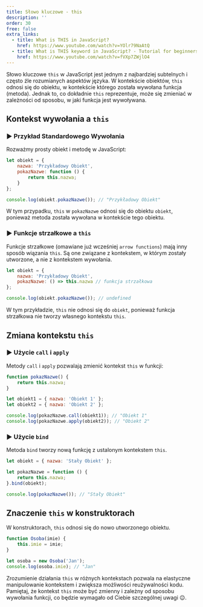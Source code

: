 ```yaml
---
title: Słowo kluczowe - this
description: ''
order: 30
free: false
extra_links:
  - title: What is THIS in JavaScript?
    href: https://www.youtube.com/watch?v=YOlr79NaAtQ
  - title: What is THIS keyword in JavaScript? - Tutorial for beginners
    href: https://www.youtube.com/watch?v=fVXp7ZWjlO4
---
```


Słowo kluczowe `this` w JavaScript jest jednym z najbardziej subtelnych i często źle rozumianych aspektów języka. W kontekście obiektów, `this` odnosi się do obiektu, w kontekście którego została wywołana funkcja (metoda). Jednak to, co dokładnie `this` reprezentuje, może się zmieniać w zależności od sposobu, w jaki funkcja jest wywoływana.

## Kontekst wywołania a `this`

### ▶️ Przykład Standardowego Wywołania

Rozważmy prosty obiekt i metodę w JavaScript:

```javascript
let obiekt = {
	nazwa: 'Przykładowy Obiekt',
	pokazNazwe: function () {
		return this.nazwa;
	}
};

console.log(obiekt.pokazNazwe()); // "Przykładowy Obiekt"
```

W tym przypadku, `this` w `pokazNazwe` odnosi się do obiektu `obiekt`, ponieważ metoda została wywołana w kontekście tego obiektu.

### ▶️ Funkcje strzałkowe a `this`

Funkcje strzałkowe (omawiane już wcześniej `arrow functions`) mają inny sposób wiązania `this`. Są one związane z kontekstem, w którym zostały utworzone, a nie z kontekstem wywołania.

```javascript
let obiekt = {
	nazwa: 'Przykładowy Obiekt',
	pokazNazwe: () => this.nazwa // funkcja strzałkowa
};

console.log(obiekt.pokazNazwe()); // undefined
```

W tym przykładzie, `this` nie odnosi się do `obiekt`, ponieważ funkcja strzałkowa nie tworzy własnego kontekstu `this`.

## Zmiana kontekstu `this`

### ▶️ Użycie `call` i `apply`

Metody `call` i `apply` pozwalają zmienić kontekst `this` w funkcji:

```javascript
function pokazNazwe() {
	return this.nazwa;
}

let obiekt1 = { nazwa: 'Obiekt 1' };
let obiekt2 = { nazwa: 'Obiekt 2' };

console.log(pokazNazwe.call(obiekt1)); // "Obiekt 1"
console.log(pokazNazwe.apply(obiekt2)); // "Obiekt 2"
```

### ▶️ Użycie `bind`

Metoda `bind` tworzy nową funkcję z ustalonym kontekstem `this`.

```javascript
let obiekt = { nazwa: 'Stały Obiekt' };

let pokazNazwe = function () {
	return this.nazwa;
}.bind(obiekt);

console.log(pokazNazwe()); // "Stały Obiekt"
```

## Znaczenie `this` w konstruktorach

W konstruktorach, `this` odnosi się do nowo utworzonego obiektu.

```javascript
function Osoba(imie) {
	this.imie = imie;
}

let osoba = new Osoba('Jan');
console.log(osoba.imie); // "Jan"
```

Zrozumienie działania `this` w różnych kontekstach pozwala na elastyczne manipulowanie kontekstem i zwiększa możliwości reużywalności kodu. Pamiętaj, że kontekst `this` może być zmienny i zależny od sposobu wywołania funkcji, co będzie wymagało od Ciebie szczególnej uwagi 😉.
